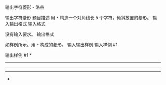 



输出字符菱形 - 洛谷














输出字符菱形
题目描述
用 `*` 构造一个对角线长 $5$ 个字符，倾斜放置的菱形。
输入输出格式
输入格式

没有输入要求。
输出格式

如样例所示。用 `*` 构成的菱形。
输入输出样例
输入样例 #1

输出样例 #1
  *
 ***
*****
 ***
  *








